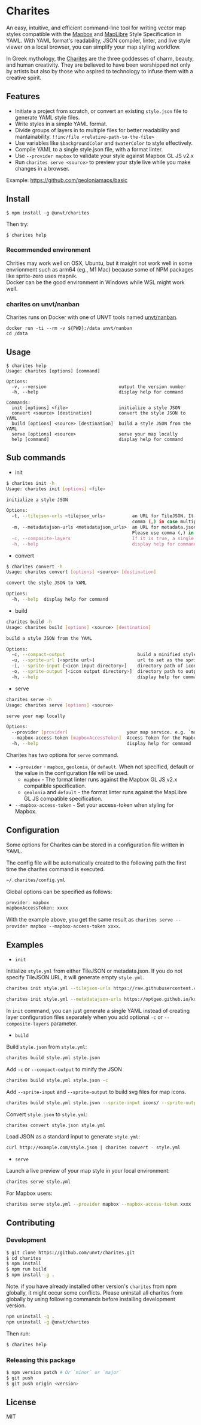 # Charites

An easy, intuitive, and efficient command-line tool for writing vector map styles compatible with the [Mapbox](https://docs.mapbox.com/mapbox-gl-js/style-spec/) and [MapLibre](https://maplibre.org/maplibre-gl-js-docs/style-spec/) Style Specification in YAML.
With YAML format's readability, JSON compiler, linter, and live style viewer on a local browser, you can simplify your map styling workflow.

In Greek mythology, the [Charites](https://en.wikipedia.org/wiki/Charites) are the three goddesses of charm, beauty, and human creativity. They are believed to have been worshipped not only by artists but also by those who aspired to technology to infuse them with a creative spirit.

## Features

- Initiate a project from scratch, or convert an existing `style.json` file to generate YAML style files.
- Write styles in a simple YAML format.
- Divide groups of layers in to multiple files for better readability and mantainability. `!!inc/file <relative-path-to-the-file>`
- Use variables like `$backgroundColor` and `$waterColor` to style effectively.
- Compile YAML to a single style.json file, with a format linter.
- Use `--provider mapbox` to validate your style against Mapbox GL JS v2.x
- Run `charites serve <source>` to preview your style live while you make changes in a browser.

Example: https://github.com/geoloniamaps/basic

## Install

```
$ npm install -g @unvt/charites
```

Then try:

```
$ charites help
```

### Recommended environment

Chrities may work well on OSX, Ubuntu, but it maight not work well in some envrionment such as arm64 (eg., M1 Mac) because some of NPM packages like sprite-zero uses mapnik.  
Docker can be the good environment in Windows while WSL might work well.

### charites on unvt/nanban

Charites runs on Docker with one of UNVT tools named [unvt/nanban](https://github.com/unvt/nanban).

```
docker run -ti --rm -v ${PWD}:/data unvt/nanban
cd /data
```


## Usage

```
$ charites help
Usage: charites [options] [command]

Options:
  -v, --version                           output the version number
  -h, --help                              display help for command

Commands:
  init [options] <file>                   initialize a style JSON
  convert <source> [destination]          convert the style JSON to YAML
  build [options] <source> [destination]  build a style JSON from the YAML
  serve [options] <source>                serve your map locally
  help [command]                          display help for command
```

## Sub commands

- init

```bash
$ charites init -h  
Usage: charites init [options] <file>

initialize a style JSON

Options:
  -t, --tilejson-urls <tilejson_urls>          an URL for TileJSON. It will create empty layers from vector_layers property of TileJSON. Please use
                                               comma (,) in case multiple TileJSONs require.
  -m, --metadatajson-urls <metadatajson_urls>  an URL for metadata.json. It will create empty layers from vector_layers property of metadata.json.
                                               Please use comma (,) in case multiple metadata.json require.
  -c, --composite-layers                       If it is true, a single YAML will be generated with multiple layers. Default is false.
  -h, --help                                   display help for command
```

- convert

```bash
$ charites convert -h
Usage: charites convert [options] <source> [destination]

convert the style JSON to YAML

Options:
  -h, --help  display help for command
```

- build

```bash
charites build -h
Usage: charites build [options] <source> [destination]

build a style JSON from the YAML

Options:
  -c, --compact-output                           build a minified style JSON
  -u, --sprite-url [<sprite url>]                url to set as the sprite in style.json
  -i, --sprite-input [<icon input directory>]    directory path of icon source to build icons. The default <icon source> is `icons/`
  -o, --sprite-output [<icon output directory>]  directory path to output icon files. The default <icons destination> is the current directory
  -h, --help                                     display help for command
```

- serve

```bash
charites serve -h
Usage: charites serve [options] <source>

serve your map locally

Options:
  --provider [provider]                      your map service. e.g. `mapbox`, `geolonia`
  --mapbox-access-token [mapboxAccessToken]  Access Token for the Mapbox
  -h, --help                                 display help for command
```

Charites has two options for `serve` command.

- `--provider` - `mapbox`, `geolonia`, or `default`. When not specified, default or the value in the configuration file will be used.
  - `mapbox` - The format linter runs against the Mapbox GL JS v2.x compatible specification.
  - `geolonia` and `default` - the format linter runs against the MapLibre GL JS compatible specification.
- `--mapbox-access-token` - Set your access-token when styling for Mapbox.

## Configuration

Some options for Charites can be stored in a configuration file written in YAML.

The config file will be automatically created to the following path the first time the charites command is executed.

```bash
~/.charites/config.yml
```

Global options can be specified as follows:

```bash
provider: mapbox
mapboxAccessToken: xxxx
```

With the example above, you get the same result as `charites serve --provider mapbox --mapbox-access-token xxxx`.

## Examples

- `init`

Initialize `style.yml` from either TileJSON or metadata.json.
If you do not specify TileJSON URL, it will generate empty `style.yml`.

```bash
charites init style.yml --tilejson-urls https://raw.githubusercontent.com/mapbox/tilejson-spec/master/3.0.0/example/osm.json
```

```bash
charites init style.yml --metadatajson-urls https://optgeo.github.io/kokoromi-rw/zxy/metadata.json
```

In `init` command, you can just generate a single YAML instead of creating layer configuration files separately when you add optional `-c` or `--composite-layers` parameter.

- `build`

Build `style.json` from `style.yml`:

```bash
charites build style.yml style.json
```

Add `-c` or `--compact-output` to minify the JSON

```bash
charites build style.yml style.json -c
```

Add `--sprite-input` and `--sprite-output` to build svg files for map icons.

```bash
charites build style.yml style.json --sprite-input icons/ --sprite-output public/
```

Convert `style.json` to `style.yml`:

```bash
charites convert style.json style.yml
```

Load JSON as a standard input to generate `style.yml`:

```bash
curl http://example.com/style.json | charites convert - style.yml
```

- `serve`

Launch a live preview of your map style in your local environment:

```bash
charites serve style.yml
```

For Mapbox users:

```bash
charites serve style.yml --provider mapbox --mapbox-access-token xxxx
```

## Contributing

### Development

```bash
$ git clone https://github.com/unvt/charites.git
$ cd charites
$ npm install
$ npm run build
$ npm install -g .
```

Note. if you have already installed other version's `charites` from npm globally, it might occur some conflicts. Please uninstall all charites from globally by using following commands before installing development version.

```bash
npm uninstall -g .
npm uninstall -g @unvt/charites
```

Then run:

```bash
$ charites help
```

### Releasing this package

```bash
$ npm version patch # Or `minor` or `major`
$ git push
$ git push origin <version>
```

## License

MIT

